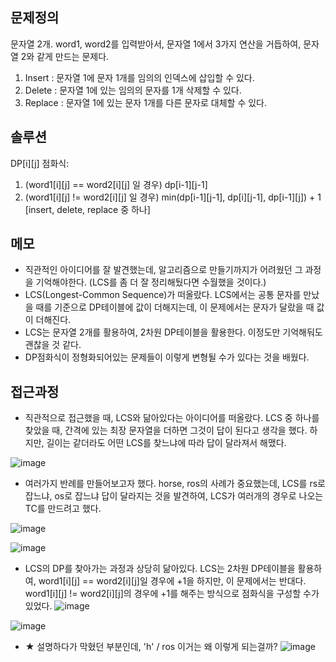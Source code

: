 ## 문제정의

문자열 2개. word1, word2를 입력받아서, 문자열 1에서 3가지 연산을 거듭하여, 문자열 2와 같게 만드는 문제다. 

1) Insert : 문자열 1에 문자 1개를 임의의 인덱스에 삽입할 수 있다.
2) Delete : 문자열 1에 있는 임의의 문자를 1개 삭제할 수 있다. 
3) Replace : 문자열 1에 있는 문자 1개를 다른 문자로 대체할 수 있다. 

## 솔루션

DP[i][j] 점화식:
1) (word1[i][j] == word2[i][j] 일 경우) dp[i-1][j-1]
2) (word1[i][j] != word2[i][j] 일 경우) min(dp[i-1][j-1], dp[i][j-1], dp[i-1][j]) + 1 [insert, delete, replace 중 하나]

## 메모
- 직관적인 아이디어를 잘 발견했는데, 알고리즘으로 만들기까지가 어려웠던 그 과정을 기억해야한다. (LCS를 좀 더 잘 정리해뒀다면 수월했을 것이다.)
- LCS(Longest-Common Sequence)가 떠올랐다. LCS에서는 공통 문자를 만났을 때를 기준으로 DP테이블에 값이 더해지는데, 이 문제에서는 문자가 달랐을 때 값이 더해진다. 
- LCS는 문자열 2개를 활용하여, 2차원 DP테이블을 활용한다. 이정도만 기억해둬도 괜찮을 것 같다.  
- DP점화식이 정형화되어있는 문제들이 이렇게 변형될 수가 있다는 것을 배웠다. 

## 접근과정


- 직관적으로 접근했을 때, LCS와 닮아있다는 아이디어를 떠올랐다. LCS 중 하나를 찾았을 때, 간격에 있는 최장 문자열을 더하면 그것이 답이 된다고 생각을 했다. 하지만, 길이는 같더라도 어떤 LCS를 찾느냐에 따라 답이 달라져서 해맸다.

![image](https://user-images.githubusercontent.com/16419202/221390582-c65a76e9-6ce3-4cc2-9a3b-b751d2fc0ed8.png)

- 여러가지 반례를 만들어보고자 했다. horse, ros의 사례가 중요했는데, LCS를 rs로 잡느냐, os로 잡느냐 답이 달라지는 것을 발견하여, LCS가 여러개의 경우로 나오는 TC를 만드려고 했다.  

![image](https://user-images.githubusercontent.com/16419202/221390586-4b332e20-94fe-4f86-8bf6-1aa85eaaf272.png)

![image](https://user-images.githubusercontent.com/16419202/221390589-c3faad26-43b3-45c5-8e7b-32d841955139.png)
- LCS의 DP를 찾아가는 과정과 상당히 닮아있다. LCS는 2차원 DP테이블을 활용하여, word1[i][j] == word2[i][j]일 경우에 +1을 하지만, 이 문제에서는 반대다. word1[i][j] != word2[i][j]의 경우에 +1를 해주는 방식으로 점화식을 구성할 수가 있었다. 
![image](https://user-images.githubusercontent.com/16419202/221390592-a5f525de-605d-419f-a4e6-daa825e2425f.png)

![image](https://user-images.githubusercontent.com/16419202/221390597-543cfe60-f681-40ca-aab0-ced355012b8c.png)

- ★ 설명하다가 막혔던 부분인데, 'h' / ros 이거는 왜 이렇게 되는걸까?
![image](https://user-images.githubusercontent.com/16419202/222918798-8615f394-bca8-4f88-9ce3-9cb259b2f4f8.png)
